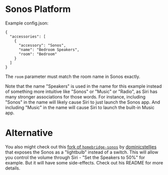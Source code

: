 
# Sonos Platform

Example config.json:

    {
      "accessories": [
        {
          "accessory": "Sonos",
          "name": "Bedroom Speakers",
          "room": "Bedroom"
        }
      ]
    }

The `room` parameter must match the room name in Sonos exactly.

Note that the name "Speakers" is used in the name for this example instead of something more intuitive like "Sonos" or "Music" or "Radio", as Siri has many stronger associations for those words. For instance, including "Sonos" in the name will likely cause Siri to just launch the Sonos app. And including "Music" in the name will cause Siri to launch the built-in Music app.

# Alternative

You also might check out this [fork of `homebridge-sonos`](https://github.com/dominicstelljes/homebridge-sonos) by [dominicstelljes](https://github.com/dominicstelljes) that exposes the Sonos as a "lightbulb" instead of a switch. This will allow you control the volume through Siri - "Set the Speakers to 50%" for example. But it will have some side-effects. Check out his README for more details.

